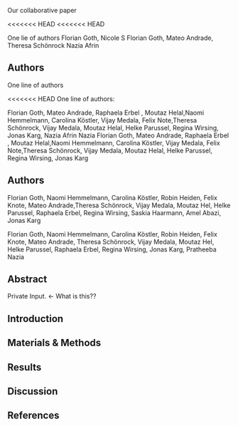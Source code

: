 
Our collaborative paper

<<<<<<< HEAD
<<<<<<< HEAD

One lie of authors
Florian Goth, 
Nicole S
Florian Goth,
Mateo Andrade,
Theresa Schönrock 
Nazia Afrin
## Authors
One line of authors
 

<<<<<<< HEAD
One line of authors:


Florian Goth, Mateo Andrade, Raphaela Erbel , Moutaz Helal,Naomi Hemmelmann, Carolina Köstler, Vijay Medala, Felix Note,Theresa Schönrock, Vijay Medala, Moutaz Helal, Helke Parussel, Regina Wirsing, Jonas Karg, Nazia Afrin
Nazia
Florian Goth, Mateo Andrade, Raphaela Erbel , Moutaz Helal,Naomi Hemmelmann, Carolina Köstler, Vijay Medala, Felix Note,Theresa Schönrock, Vijay Medala, Moutaz Helal, Helke Parussel,  Regina Wirsing, Jonas Karg 
## Authors
Florian Goth, Naomi Hemmelmann, Carolina Köstler, Robin Heiden, Felix Knote, Mateo Andrade,Theresa Schönrock, Vijay Medala, Moutaz Hel, Helke Parussel, Raphaela Erbel, Regina Wirsing, Saskia Haarmann, Amel Abazi, Jonas Karg

Florian Goth, Naomi Hemmelmann, Carolina Köstler, Robin Heiden, Felix Knote, Mateo Andrade, Theresa Schönrock, Vijay Medala, Moutaz Hel, Helke Parussel, Raphaela Erbel, Regina Wirsing, Jonas Karg, Pratheeba
Nazia
## Abstract
Private Input. <- What is this??

## Introduction

## Materials & Methods

## Results

## Discussion

## References


